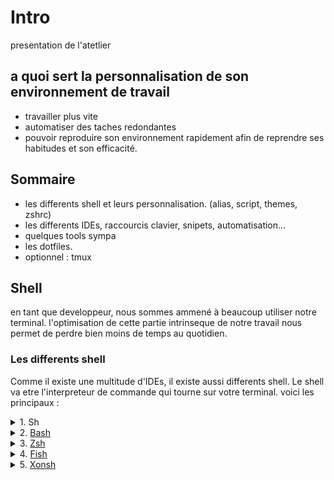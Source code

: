 # Intro

presentation de l'atetlier

## a quoi sert la personnalisation de son environnement de travail

- travailler plus vite
- automatiser des taches redondantes
- pouvoir reproduire son environnement rapidement afin de reprendre ses habitudes et son efficacité.

## Sommaire

- les differents shell et leurs personnalisation. (alias, script, themes, zshrc)
- les differents IDEs, raccourcis clavier, snipets, automatisation...
- quelques tools sympa
- les dotfiles.
- optionnel : tmux

## Shell

en tant que developpeur, nous sommes ammené à beaucoup utiliser notre terminal.
l'optimisation de cette partie intrinseque de notre travail nous permet de perdre bien moins de temps au quotidien.

### Les differents shell

Comme il existe une multitude d'IDEs, il existe aussi differents shell. Le shell va etre l'interpreteur de commande qui tourne sur votre terminal.
voici les principaux :

<details>
<summary>1. Sh</summary>
	<ul>
	<li>Tout premier shell.</li>
	<li>Casi pas de personnalisation possible</li>
	</ul>
</details>
<details>
<summary>2. <a href="https://www.gnu.org/software/bash/">Bash</a></summary>
	<ul>
	<li>Shell de base, issue du projet GNU.</li>
	<li>Peu de personnalisation possible.</li>
	</ul>
</details>
<details>
<summary>3. <a href="https://zsh.sourceforge.io/">Zsh</a></summary>
	<ul>
	<li>Liberté casi-absolue sur les personnalisation</li>
	<li>Grosse communauté.</li>
	</ul>
</details>
<details>
<summary>4. <a href="https://fishshell.com/">Fish</a></summary>
	<ul>
	<li>Plus récent.</li>
	<li>Innovant, beaucoup de plugins de base deja installé qui peuvent faciliter l'utilisation.</li>
	<li>Très personnalisable.</li>
	</ul>
</details>
<details>
<summary>5. <a href="https://xon.sh/">Xonsh</a></summary>
	<ul>
	<li>Récent.</li>
	<li>Innovant.</li>
	<li>Supporte le python.</li>
	</ul>
</details>
